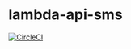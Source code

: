 # lambda-api-sms

[![CircleCI](https://circleci.com/gh/nalbam/lambda-api-sms.svg?style=svg)](https://circleci.com/gh/nalbam/lambda-api-sms)
